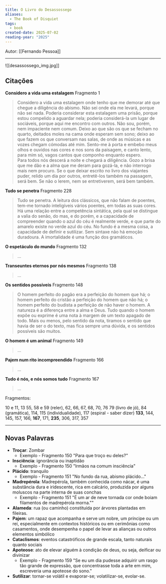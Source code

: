 ```yaml
---
title: O Livro do Desassossego
aliases:
  - The Book of Disquiet
tags:
  - book
created-date: 2025-07-02
reading-year: "2025"
---
```


Autor: [[Fernando Pessoa]]

---

 ![[desassossego_img.jpg]]
## Citações


**Considero a vida uma estalagem**
Fragmento 1

>Considero a vida uma estalagem onde tenho que me demorar até que chegue a diligência do abismo. Não sei onde ela me levará, porque não sei nada. Poderia considerar esta estalagem uma prisão, porque estou compelido a aguardar nela; poderia considerá-la um lugar de sociáveis, porque aqui me encontro com outros. Não sou, porém, nem impaciente nem comum. Deixo ao que são os que se fecham no quarto, deitados moles na cama onde esperam sem sono; deixo ao que fazem os que conversam nas salas, de onde as músicas e as vozes chegam cómodas até mim. Sento-me à porta e embebo meus olhos e ouvidos nas cores e nos sons da paisagem, e canto lento, para mim só, vagos cantos que componho enquanto espero.  
   Para todos nós descerá a noite e chegará a diligência. Gozo a brisa que me dão e a alma que me deram para gozá-la, e não interrogo mais nem procuro. Se o que deixar escrito no livro dos viajantes puder, relido um dia por outros, entretê-los também na passagem, será bem. Se não o lerem, nem se entretiverem, será bem também.


**Tudo se penetra**
Fragmento 228

> Tudo se penetra. A leitura dos clássicos, que não falam de poentes, tem-me tornado inteligíveis vários poentes, em todas as suas cores. Há uma relação entre a competência sintática, pela qual se distingue a valia do senão, do mas, e do porém, e a capacidade de compreender quando o azul do céu é realmente verde, e que parte do amarelo existe no verde azul do céu. 
> No fundo é a mesma coisa, a capacidade de definir e sutilizar. Sem sintaxe não há emoção duradoura. 
> A imortalidade é uma função dos gramáticos.


**O espetáculo do mundo**
Fragmento 132

> ...


**Transeuntes eternos por nós mesmos**
Fragmento 138

> ...


**Os sentidos possíveis**
Fragmento 148

> O homem perfeito do pagão era a perfeição do homem que há; o homem perfeito do cristão a perfeição do homem que não há; o homem perfeito do budista a perfeição de não haver o homem.
> A natureza é a diferença entre a alma e Deus.
> Tudo quando o homem expõe ou exprime é uma nota à margem de um texto apagado de todo. Mais ou menos, pelo sentido da nota, tiramos o sentido que havia de ser o do texto, mas fica sempre uma dúvida, e os sentidos possíveis são muitos.


**O homem é um animal**
Fragmento 149

> ...



**Pajem num rito incompreendido**
Fragmento 166

>...


**Tudo é nós, e nós somos tudo**
Fragmento 167

>...


Fragmentos:

10 e 11, 13
55, 58 e 59 (reler), 62, 66, 67, 68, 70, 76
79 (livro de jó), 84 (gramática), 114, 115 (individualidade), 117 (espiral - saber dizer)
**133**, 144, 145, 157, 166, **167**, 171, **235**, 306, 317, 357

---

## Novas Palavras

- **Troçar**: Zombar
	- Exemplo - Fragmento 150 "Para que troço eu deles?"
- **Insciência**: ignorância ou inaptidão
	- Exemplo - Fragmento 150 "Irmãos na comum insciência"
- **Plácido**: tranquilo
	- Exemplo - Fragmento 151 "No fundo da rua, abismo plácido..."
- **Madrepérola**: Madrepérola, também conhecida como nácar, é uma substância dura e iridescente, rica em calcário, produzida por alguns moluscos na parte interna de suas conchas
	- Exemplo - Fragmento 151 "É um ar de neve tornada cor onde boiam filamentos de madrepérola morna.""
- **Alameda**: rua (ou caminho) constituída por árvores plantadas em fileiras.
- **Pajem**: um rapaz que acompanha e serve um nobre, um príncipe ou um rei, especialmente em contextos históricos ou em cerimônias como casamentos, onde desempenha o papel de levar as alianças ou outros elementos simbólico
- **Cataclismos**: eventos catastróficos de grande escala, tanto naturais quanto sociais
- **Apoteose**: ato de elevar alguém à condição de deus, ou seja, deificar ou divinizar
	- Exemplo - Fragmento 159 "Se eu um dia pudesse adquirir um rasgo tão grande de expressão, que concentrasse toda a arte em mim, escreveria uma apoteose do sono."
- **Sutilizar**: tornar-se volátil e evaporar-se; volatilizar-se, evolar-se.
